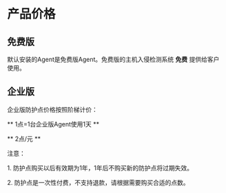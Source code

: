 

# 产品价格

## 免费版

默认安装的Agent是免费版Agent。免费版的主机入侵检测系统 <wrap em>**免费**</wrap> 提供给客户使用。

## 企业版

企业版防护点价格按照阶梯计价：

** 1点=1台企业版Agent使用1天 **

** 2点/元 **

<wrap em>注意：</wrap>

1\. 防护点购买以后<wrap em>有效期为1年</wrap>，1年后不购买新的防护点将过期失效。

2\. 防护点是一次性付费，<wrap em>不支持退款</wrap>，请根据需要购买合适的点数。

